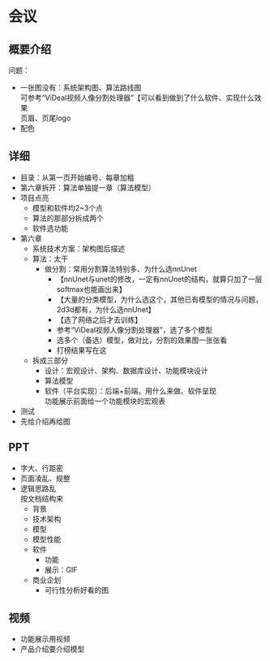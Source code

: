 # 会议

## 概要介绍

问题：

* 一张图没有：系统架构图、算法路线图  
  可参考“ViDeal视频人像分割处理器”【可以看到做到了什么软件、实现什么效果  
  页眉、页尾logo
* 配色

## 详细

* 目录：从第一页开始编号、每章加粗
* 第六章拆开：算法单独提一章（算法模型）
* 项目点亮
  * 模型和软件均2~3个点
  * 算法的那部分拆成两个
  * 软件选功能
* 第六章
  * 系统技术方案：架构图后描述
  * 算法：太干
    * 做分割：常用分割算法特别多、为什么选nnUnet
      * 【nnUnet与unet的修改，一定有nnUnet的结构，就算只加了一层softmax也能画出来】
      * 【大量的分类模型，为什么选这个，其他已有模型的情况与问题，2d3d都有，为什么选nnUnet】
      * 【选了网络之后才去训练】
      * 参考“ViDeal视频人像分割处理器”，选了多个模型
      * 选多个（备选）模型，做对比，分割的效果图一张张看
      * 打榜结果写在这
  * 拆成三部分
    * 设计：宏观设计、架构、数据库设计、功能模块设计
    * 算法模型
    * 软件（平台实现）：后端+前端，用什么来做、软件呈现  
      功能展示前面给一个功能模块的宏观表
* 测试
* 先给介绍再给图

## PPT

* 字大、行距密
* 页面凌乱、规整
* 逻辑思路乱  
  按文档结构来
  * 背景
  * 技术架构
  * 模型
  * 模型性能
  * 软件
    * 功能
    * 展示：GIF
  * 商业企划
    * 可行性分析好看的图

## 视频

* 功能展示用视频
* 产品介绍要介绍模型